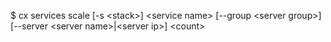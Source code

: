 <!-- post: services_usage -->


$ cx services scale [-s &lt;stack&gt;] &lt;service name&gt; [--group &lt;server group&gt;] [--server &lt;server name&gt;|&lt;server ip&gt;] &lt;count&gt;
